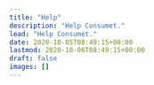 ```yaml
---
title: "Help"
description: "Help Consumet."
lead: "Help Consumet."
date: 2020-10-05T08:49:15+00:00
lastmod: 2020-10-06T08:49:15+00:00
draft: false
images: []
---
```

